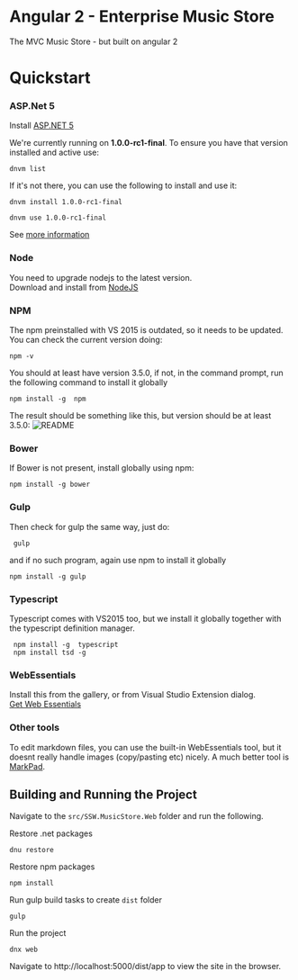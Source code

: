 # Angular 2 - Enterprise Music Store

The MVC Music Store - but built on angular 2


# Quickstart


### ASP.Net 5  
Install [ASP.NET 5](https://go.microsoft.com/fwlink/?LinkId=627627)

We're currently running on **1.0.0-rc1-final**. To ensure you have that version installed and active 
use:

    dnvm list
    
If it's not there, you can use the following to install and use it: 

    dnvm install 1.0.0-rc1-final
    
    dnvm use 1.0.0-rc1-final

See [more information](http://docs.asp.net/en/latest/getting-started/installing-on-windows.html) 


### Node  
You need to upgrade nodejs to the latest version.  
Download and install from [NodeJS](https://nodejs.org/en/download/)


### NPM    
The npm preinstalled with VS 2015 is outdated, so it needs to be updated.  
You can check the current version doing:

    npm -v

You should at least have version 3.5.0, if not, in the command prompt, run the following command to install it globally

    npm install -g  npm

The result should be something like this, but version should be at least 3.5.0:
![README](README_images/README.png)


### Bower  
If Bower is not present, install globally using npm:

    npm install -g bower


### Gulp
Then check for gulp the same way, just do:

     gulp
    
and if no such program, again use npm to install it globally  
    
    npm install -g gulp

    
### Typescript  
Typescript comes with VS2015 too, but we install it globally together with the typescript definition manager.
 
     npm install -g  typescript 
     npm install tsd -g

     
### WebEssentials  
Install this from the gallery, or from Visual Studio Extension dialog.   
[Get Web Essentials](https://visualstudiogallery.msdn.microsoft.com/ee6e6d8c-c837-41fb-886a-6b50ae2d06a2)


### Other tools  
To edit markdown files, you can use the built-in WebEssentials tool, but it doesnt really handle images (copy/pasting etc) nicely. 
A much better tool is [MarkPad](http://code52.org/DownmarkerWPF/).


## Building and Running the Project  
Navigate to the `src/SSW.MusicStore.Web` folder and run the following.

Restore .net packages 
    
    dnu restore

Restore npm packages
   
    npm install

Run gulp build tasks to create `dist` folder

    gulp

Run the project

    dnx web
    
Navigate to http://localhost:5000/dist/app to view the site in the browser.




    
    
